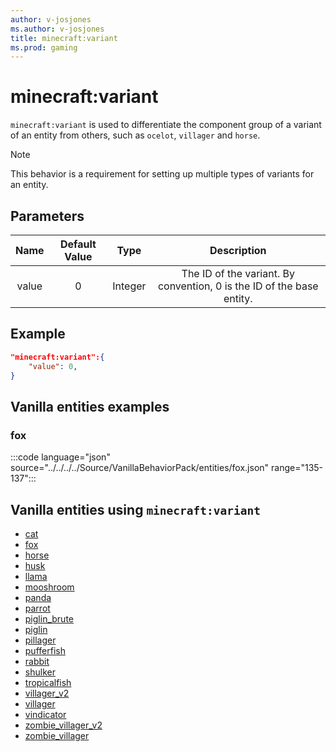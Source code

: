 ```yaml
---
author: v-josjones
ms.author: v-josjones
title: minecraft:variant
ms.prod: gaming
---
```


# minecraft:variant

`minecraft:variant` is used to differentiate the component group of a variant of an entity from others, such as `ocelot`, `villager` and `horse`.

> [!NOTE]
> This behavior is a requirement for setting up multiple types of variants for an entity.

## Parameters

|Name |Default Value  |Type  |Description  |
|:---------:|:---------:|:---------:|:---------:|
|value| 0| Integer|  The ID of the variant. By convention, 0 is the ID of the base entity. |

## Example

```json
"minecraft:variant":{
    "value": 0,
}
```

## Vanilla entities examples

### fox

:::code language="json" source="../../../../Source/VanillaBehaviorPack/entities/fox.json" range="135-137":::

## Vanilla entities using `minecraft:variant`

- [cat](../../../../Source/VanillaBehaviorPack_Snippets/entities/cat.md)
- [fox](../../../../Source/VanillaBehaviorPack_Snippets/entities/fox.md)
- [horse](../../../../Source/VanillaBehaviorPack_Snippets/entities/horse.md)
- [husk](../../../../Source/VanillaBehaviorPack_Snippets/entities/husk.md)
- [llama](../../../../Source/VanillaBehaviorPack_Snippets/entities/llama.md)
- [mooshroom](../../../../Source/VanillaBehaviorPack_Snippets/entities/mooshroom.md)
- [panda](../../../../Source/VanillaBehaviorPack_Snippets/entities/panda.md)
- [parrot](../../../../Source/VanillaBehaviorPack_Snippets/entities/parrot.md)
- [piglin_brute](../../../../Source/VanillaBehaviorPack_Snippets/entities/piglin_brute.md)
- [piglin](../../../../Source/VanillaBehaviorPack_Snippets/entities/piglin.md)
- [pillager](../../../../Source/VanillaBehaviorPack_Snippets/entities/pillager.md)
- [pufferfish](../../../../Source/VanillaBehaviorPack_Snippets/entities/pufferfish.md)
- [rabbit](../../../../Source/VanillaBehaviorPack_Snippets/entities/rabbit.md)
- [shulker](../../../../Source/VanillaBehaviorPack_Snippets/entities/shulker.md)
- [tropicalfish](../../../../Source/VanillaBehaviorPack_Snippets/entities/tropicalfish.md)
- [villager_v2](../../../../Source/VanillaBehaviorPack_Snippets/entities/villager_v2.md)
- [villager](../../../../Source/VanillaBehaviorPack_Snippets/entities/villager.md)
- [vindicator](../../../../Source/VanillaBehaviorPack_Snippets/entities/vindicator.md)
- [zombie_villager_v2](../../../../Source/VanillaBehaviorPack_Snippets/entities/zombie_villager_v2.md)
- [zombie_villager](../../../../Source/VanillaBehaviorPack_Snippets/entities/zombie_villager.md)
